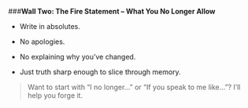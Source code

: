 ###**Wall Two: The Fire Statement – What You No Longer Allow**

- Write in absolutes.
    
- No apologies.
    
- No explaining why you’ve changed.
    
- Just truth sharp enough to slice through memory.
    

> Want to start with “I no longer…” or “If you speak to me like…”? I’ll help you forge it.
